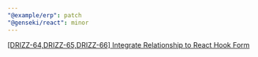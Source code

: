 ```yaml
---
"@example/erp": patch
"@genseki/react": minor
---
```


[[DRIZZ-64,DRIZZ-65,DRIZZ-66] Integrate Relationship to React Hook Form](https://app.plane.so/softnetics/browse/DRIZZ-66)
